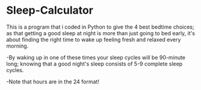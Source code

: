 # Sleep-Calculator
This is a program that i coded in Python to give the 4 best bedtime choices; as that getting a good sleep at night is more than just going to bed early, it's about finding
the right time to wake up feeling fresh and relaxed every morning.

-By waking up in one of these times your sleep cycles will be 90-minute long; knowing that a good night's sleep consists of 5-9 complete sleep cycles.

-Note that hours are in the 24 format!
